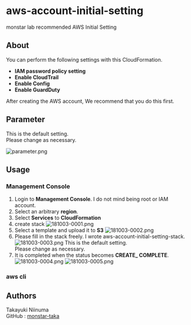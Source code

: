 # aws-account-initial-setting
monstar lab recommended AWS Initial Setting

## About
You can perform the following settings with this CloudFormation.

- **IAM password policy setting**
- **Enable CloudTrail**
- **Enable Config**
- **Enable GuardDuty**

After creating the AWS account, We recommend that you do this first.

## Parameter
This is the default setting.  
Please change as necessary.

![parameter.png](https://github.com/monstar-lab/aws-account-initial-setting/blob/master/images/parameter.png)

## Usage
### Management Console
1. Login to **Management Console**. I do not mind being root or IAM account.
2. Select an arbitrary **region**.
3. Select **Services** to **CloudFormation**
4. create stack
![181003-0001.png](https://github.com/monstar-lab/aws-account-initial-setting/blob/master/images/181003-0001.png)
5. Select a template and upload it to **S3**
![181003-0002.png](https://github.com/monstar-lab/aws-account-initial-setting/blob/master/images/181003-0002.png)
6. Please fill in the stack freely. I wrote aws-account-initial-setting-stack.
![181003-0003.png](https://github.com/monstar-lab/aws-account-initial-setting/blob/master/images/181003-0003.png)
This is the default setting.  
Please change as necessary.
7. It is completed when the status becomes **CREATE_ COMPLETE**.
![181003-0004.png](https://github.com/monstar-lab/aws-account-initial-setting/blob/master/images/181003-0004.png)
![181003-0005.png](https://github.com/monstar-lab/aws-account-initial-setting/blob/master/images/181003-0005.png)

### aws cli


## Authors
Takayuki Niinuma  
GitHub : [monstar-taka](https://github.com/monstar-taka)
